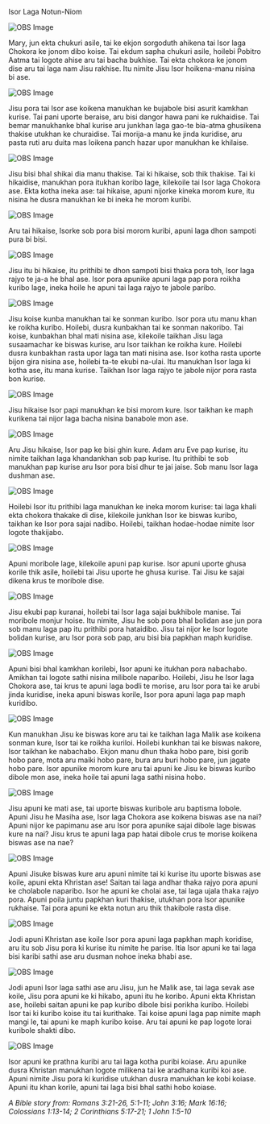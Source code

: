 Isor Laga Notun-Niom

![OBS Image](https://cdn.door43.org/obs/jpg/360px/obs-en-49-01.jpg)

Mary, jun ekta chukuri asile, tai ke ekjon sorgoduth ahikena tai Isor laga Chokora ke jonom dibo koise. Tai ekdum sapha chukuri asile, hoilebi Pobitro Aatma tai logote ahise aru tai bacha bukhise.  Tai ekta chokora ke jonom dise aru tai laga nam Jisu rakhise. Itu nimite Jisu Isor hoikena-manu nisina bi ase.

![OBS Image](https://cdn.door43.org/obs/jpg/360px/obs-en-49-02.jpg)

Jisu pora tai Isor ase koikena manukhan ke bujabole bisi asurit kamkhan kurise. Tai pani uporte beraise, aru bisi dangor hawa pani ke rukhaidise. Tai bemar manukhanke bhal kurise aru junkhan laga gao-te bia-atma ghusikena thakise utukhan ke churaidise. Tai morija-a manu ke jinda kuridise, aru pasta ruti aru duita mas loikena panch hazar upor manukhan ke khilaise. 

![OBS Image](https://cdn.door43.org/obs/jpg/360px/obs-en-49-03.jpg)

Jisu bisi bhal shikai dia manu thakise. Tai ki hikaise, sob thik thakise. Tai ki hikaidise, manukhan pora itukhan koribo lage, kilekoile tai Isor laga Chokora ase. Ekta kotha ineka ase: tai hikaise, apuni nijorke kineka morom kure, itu nisina he dusra manukhan ke bi ineka he morom kuribi. 

![OBS Image](https://cdn.door43.org/obs/jpg/360px/obs-en-49-04.jpg)

Aru tai hikaise, Isorke sob pora bisi morom kuribi, apuni laga dhon sampoti pura bi bisi.

![OBS Image](https://cdn.door43.org/obs/jpg/360px/obs-en-49-05.jpg)

Jisu itu bi hikaise, itu prithibi te dhon sampoti bisi thaka pora toh, Isor laga rajyo te ja-a he bhal ase. Isor pora apunike apuni laga pap pora roikha kuribo lage, ineka hoile he apuni tai laga rajyo te jabole paribo. 

![OBS Image](https://cdn.door43.org/obs/jpg/360px/obs-en-49-06.jpg)

Jisu koise kunba manukhan tai ke sonman kuribo. Isor pora utu manu khan ke roikha kuribo. Hoilebi, dusra kunbakhan tai ke sonman nakoribo. Tai koise, kunbakhan bhal mati nisina ase, kilekoile taikhan Jisu laga susaamachar ke biswas kurise, aru Isor taikhan ke roikha kure. Hoilebi dusra kunbakhan rasta upor laga tan mati nisina ase. Isor kotha rasta uporte bijon gira nisina ase, hoilebi ta-te ekubi na-ulai.  Itu manukhan Isor laga ki kotha ase, itu mana kurise. Taikhan Isor laga rajyo te jabole nijor pora rasta bon kurise.

![OBS Image](https://cdn.door43.org/obs/jpg/360px/obs-en-49-07.jpg)

Jisu hikaise Isor papi manukhan ke bisi morom kure.  Isor taikhan ke maph kurikena tai nijor laga bacha nisina banabole mon ase. 

![OBS Image](https://cdn.door43.org/obs/jpg/360px/obs-en-49-08.jpg)

Aru Jisu hikaise, Isor pap ke bisi ghin kure. Adam aru Eve pap kurise, itu nimite taikhan laga khandankhan sob pap kurise. Itu prithibi te sob manukhan pap kurise aru Isor pora bisi dhur te jai jaise. Sob manu Isor laga dushman ase.

![OBS Image](https://cdn.door43.org/obs/jpg/360px/obs-en-49-09.jpg)

Hoilebi Isor itu prithibi laga manukhan ke ineka morom kurise: tai laga khali ekta chokora thakake di dise, kilekoile junkhan Isor ke biswas kuribo, taikhan ke Isor pora sajai nadibo. Hoilebi, taikhan hodae-hodae nimite Isor logote thakijabo. 

![OBS Image](https://cdn.door43.org/obs/jpg/360px/obs-en-49-10.jpg)

Apuni moribole lage, kilekoile apuni pap kurise. Isor apuni uporte ghusa korile thik asile, hoilebi tai Jisu uporte he ghusa kurise. Tai Jisu ke sajai dikena krus te moribole dise. 

![OBS Image](https://cdn.door43.org/obs/jpg/360px/obs-en-49-11.jpg)

Jisu ekubi pap kuranai, hoilebi tai Isor laga sajai bukhibole manise. Tai moribole monjur hoise. Itu nimite, Jisu he sob pora bhal bolidan ase jun pora sob manu laga pap itu prithibi pora hataidibo. Jisu tai nijor ke Isor logote bolidan kurise, aru Isor pora sob pap, aru bisi bia papkhan maph kuridise.

![OBS Image](https://cdn.door43.org/obs/jpg/360px/obs-en-49-12.jpg)

Apuni bisi bhal kamkhan korilebi, Isor apuni ke itukhan pora nabachabo. Amikhan tai logote sathi nisina milibole naparibo.  Hoilebi, Jisu he Isor laga Chokora ase, tai krus te apuni laga bodli te morise, aru Isor pora tai ke arubi jinda kuridise, ineka apuni biswas korile, Isor pora apuni laga pap maph kuridibo.

![OBS Image](https://cdn.door43.org/obs/jpg/360px/obs-en-49-13.jpg)

Kun manukhan Jisu ke biswas kore aru tai ke taikhan laga Malik ase koikena sonman kure, Isor tai ke roikha kuriloi. Hoilebi kunkhan tai ke biswas nakore, Isor taikhan ke nabachabo. Ekjon manu dhun thaka hobo pare, bisi gorib hobo pare, mota aru maiki hobo pare, bura aru buri hobo pare, jun jagate hobo pare. Isor apunike morom kure aru tai apuni ke Jisu ke biswas kuribo dibole mon ase, ineka hoile tai apuni laga sathi nisina hobo.

![OBS Image](https://cdn.door43.org/obs/jpg/360px/obs-en-49-14.jpg)

Jisu apuni ke mati ase, tai uporte biswas kuribole aru baptisma lobole. Apuni Jisu he Masiha ase, Isor laga Chokora ase koikena biswas ase na nai? Apuni nijor ke papimanu ase aru Isor pora apunike sajai dibole lage biswas kure na nai? Jisu krus te apuni laga pap hatai dibole crus te morise koikena biswas ase na nae?

![OBS Image](https://cdn.door43.org/obs/jpg/360px/obs-en-49-15.jpg)

Apuni Jisuke biswas kure aru apuni nimite tai ki kurise itu uporte biswas ase koile, apuni ekta Khristan ase! Saitan tai laga andhar thaka rajyo pora apuni ke cholabole naparibo. Isor he apuni ke cholai ase, tai laga ujala thaka rajyo pora. Apuni poila juntu papkhan kuri thakise, utukhan pora Isor apunike rukhaise. Tai pora apuni ke ekta notun aru thik thakibole rasta dise.

![OBS Image](https://cdn.door43.org/obs/jpg/360px/obs-en-49-16.jpg)

Jodi apuni Khristan ase koile Isor pora apuni laga papkhan maph koridise, aru itu sob Jisu pora ki kurise itu nimite he parise. Itia Isor apuni ke tai laga bisi karibi sathi ase aru dusman nohoe ineka bhabi ase. 

![OBS Image](https://cdn.door43.org/obs/jpg/360px/obs-en-49-17.jpg)

Jodi apuni Isor laga sathi ase aru Jisu, jun he Malik ase, tai laga sevak ase koile, Jisu pora apuni ke ki hikabo, apuni itu he koribo. Apuni ekta Khristan ase, hoilebi saitan apuni ke pap kuribo dibole bisi porikha kuribo. Hoilebi Isor tai ki kuribo koise itu tai kurithake. Tai koise apuni laga pap nimite maph mangi le, tai apuni ke maph kuribo koise. Aru tai apuni ke pap logote lorai kuribole shakti dibo. 

![OBS Image](https://cdn.door43.org/obs/jpg/360px/obs-en-49-18.jpg)

Isor apuni ke prathna kuribi aru tai laga kotha puribi koiase. Aru apunike dusra Khristan manukhan logote milikena tai ke aradhana kuribi koi ase. Apuni nimite Jisu pora ki kuridise utukhan dusra manukhan ke kobi koiase. Apuni itu khan korile, apuni tai laga bisi bhal sathi hobo koiase. 

_A Bible story from: Romans 3:21-26, 5:1-11; John 3:16; Mark 16:16; Colossians 1:13-14; 2 Corinthians 5:17-21; 1 John 1:5-10_

